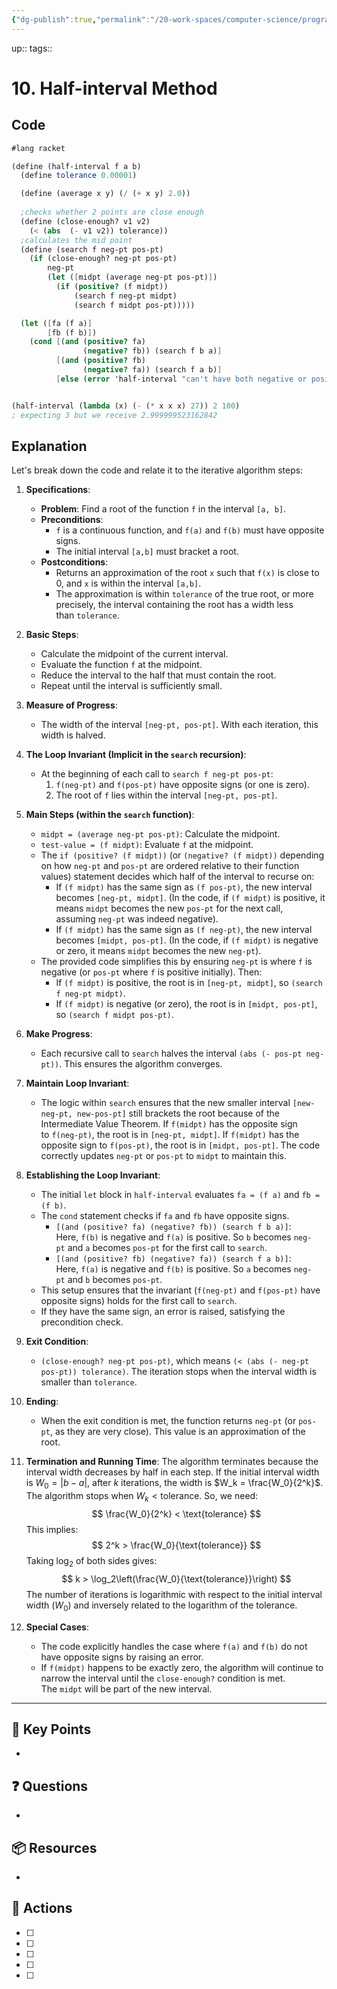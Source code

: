 ```yaml
---
{"dg-publish":true,"permalink":"/20-work-spaces/computer-science/programming/scheme/sicp/detailed/chapter-i/codebox/10-half-interval-method/"}
---
```




up:: 
tags:: 



# 10. Half-interval Method

## Code 

```scheme
#lang racket

(define (half-interval f a b)
  (define tolerance 0.00001)

  (define (average x y) (/ (+ x y) 2.0))
  
  ;checks whether 2 points are close enough
  (define (close-enough? v1 v2)
    (< (abs  (- v1 v2)) tolerance))
  ;calculates the mid point
  (define (search f neg-pt pos-pt)
    (if (close-enough? neg-pt pos-pt)
        neg-pt
        (let ([midpt (average neg-pt pos-pt)])
          (if (positive? (f midpt))
              (search f neg-pt midpt)
              (search f midpt pos-pt)))))

  (let ([fa (f a)]
        [fb (f b)])
    (cond [(and (positive? fa)
                (negative? fb)) (search f b a)]
          [(and (positive? fb)
                (negative? fa)) (search f a b)]
          [else (error 'half-interval "can't have both negative or positive")])))


(half-interval (lambda (x) (- (* x x x) 27)) 2 100) 
; expecting 3 but we receive 2.999999523162842

```

## Explanation

Let's break down the code and relate it to the iterative algorithm steps:

1. **Specifications**:
    
    - **Problem**: Find a root of the function `f` in the interval `[a, b]`.
    - **Preconditions**: 
	    - `f` is a continuous function, and `f(a)` and `f(b)` must have opposite signs. 
	    - The initial interval `[a,b]` must bracket a root.
    - **Postconditions**: 
	    - Returns an approximation of the root `x` such that `f(x)` is close to 0, and `x` is within the interval `[a,b]`. 
	    - The approximation is within `tolerance` of the true root, or more precisely, the interval containing the root has a width less than `tolerance`.
      
2. **Basic Steps**:
    
    - Calculate the midpoint of the current interval.
    - Evaluate the function `f` at the midpoint.
    - Reduce the interval to the half that must contain the root.
    - Repeat until the interval is sufficiently small.
      
3. **Measure of Progress**:
    
    - The width of the interval `[neg-pt, pos-pt]`. With each iteration, this width is halved.
      
4. **The Loop Invariant (Implicit in the `search` recursion)**:
    
    - At the beginning of each call to `search f neg-pt pos-pt`:
        1. `f(neg-pt)` and `f(pos-pt)` have opposite signs (or one is zero).
        2. The root of `f` lies within the interval `[neg-pt, pos-pt]`.
           
5. **Main Steps (within the `search` function)**:
    
    - `midpt = (average neg-pt pos-pt)`: Calculate the midpoint.
    - `test-value = (f midpt)`: Evaluate `f` at the midpoint.
    - The `if (positive? (f midpt))` (or `(negative? (f midpt))` depending on how `neg-pt` and `pos-pt` are ordered relative to their function values) statement decides which half of the interval to recurse on:
        - If `(f midpt)` has the same sign as `(f pos-pt)`, the new interval becomes `[neg-pt, midpt]`. (In the code, if `(f midpt)` is positive, it means `midpt` becomes the new `pos-pt` for the next call, assuming `neg-pt` was indeed negative).
        - If `(f midpt)` has the same sign as `(f neg-pt)`, the new interval becomes `[midpt, pos-pt]`. (In the code, if `(f midpt)` is negative or zero, it means `midpt` becomes the new `neg-pt`).
    - The provided code simplifies this by ensuring `neg-pt` is where `f` is negative (or `pos-pt` where `f` is positive initially). Then:
        - If `(f midpt)` is positive, the root is in `[neg-pt, midpt]`, so `(search f neg-pt midpt)`.
        - If `(f midpt)` is negative (or zero), the root is in `[midpt, pos-pt]`, so `(search f midpt pos-pt)`.
          
6. **Make Progress**:
    
    - Each recursive call to `search` halves the interval `(abs (- pos-pt neg-pt))`. This ensures the algorithm converges.
      
7. **Maintain Loop Invariant**:
    
    - The logic within `search` ensures that the new smaller interval `[new-neg-pt, new-pos-pt]` still brackets the root because of the Intermediate Value Theorem. If `f(midpt)` has the opposite sign to `f(neg-pt)`, the root is in `[neg-pt, midpt]`. If `f(midpt)` has the opposite sign to `f(pos-pt)`, the root is in `[midpt, pos-pt]`. The code correctly updates `neg-pt` or `pos-pt` to `midpt` to maintain this.
      
8. **Establishing the Loop Invariant**:
    
    - The initial `let` block in `half-interval` evaluates `fa = (f a)` and `fb = (f b)`.
    - The `cond` statement checks if `fa` and `fb` have opposite signs.
        - `[(and (positive? fa) (negative? fb)) (search f b a)]`: Here, `f(b)` is negative and `f(a)` is positive. So `b` becomes `neg-pt` and `a` becomes `pos-pt` for the first call to `search`.
        - `[(and (positive? fb) (negative? fa)) (search f a b)]`: Here, `f(a)` is negative and `f(b)` is positive. So `a` becomes `neg-pt` and `b` becomes `pos-pt`.
    - This setup ensures that the invariant (`f(neg-pt)` and `f(pos-pt)` have opposite signs) holds for the first call to `search`.
    - If they have the same sign, an error is raised, satisfying the precondition check.
      
9. **Exit Condition**:
    
    - `(close-enough? neg-pt pos-pt)`, which means `(< (abs (- neg-pt pos-pt)) tolerance)`. The iteration stops when the interval width is smaller than `tolerance`.
10. **Ending**:
    
    - When the exit condition is met, the function returns `neg-pt` (or `pos-pt`, as they are very close). This value is an approximation of the root.
      
11. **Termination and Running Time**:
    The algorithm terminates because the interval width decreases by half in each step. If the initial interval width is $W_0 = |b-a|$, after $k$ iterations, the width is $W_k = \frac{W_0}{2^k}$. The algorithm stops when $W_k < \text{tolerance}$. So, we need: $$ \frac{W_0}{2^k} < \text{tolerance} $$ This implies: $$ 2^k > \frac{W_0}{\text{tolerance}} $$ Taking $\log_2$ of both sides gives: $$ k > \log_2\left(\frac{W_0}{\text{tolerance}}\right) $$ The number of iterations is logarithmic with respect to the initial interval width ($W_0$) and inversely related to the logarithm of the tolerance.
    
12. **Special Cases**:
    
    - The code explicitly handles the case where `f(a)` and `f(b)` do not have opposite signs by raising an error.
    - If `f(midpt)` happens to be exactly zero, the algorithm will continue to narrow the interval until the `close-enough?` condition is met. The `midpt` will be part of the new interval.
---

## 🔑 Key Points
- 
## ❓ Questions
- 
## 📦 Resources
- 
## 🎯 Actions
- [ ] 
- [ ] 
- [ ] 
- [ ] 
- [ ] 
